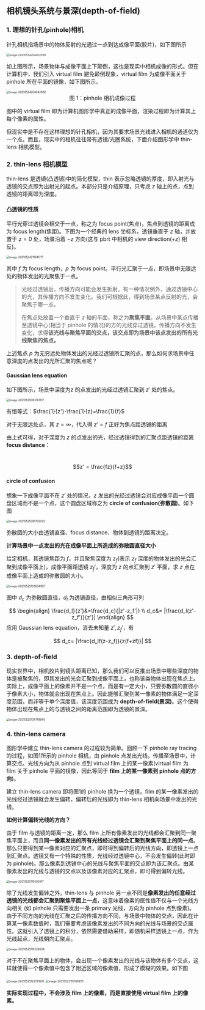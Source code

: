 ## 相机镜头系统与景深(depth-of-field)

### 1. 理想的针孔(pinhole)相机

针孔相机指场景中的物体反射的光通过一点到达成像平面(胶片)，如下图所示

<img src="thin-lens for depth of filed.assets/image-20210524204002280.png" alt="image-20210524204002280" style="zoom: 50%;" />

如上图所示，场景物体与成像平面上下颠倒，这也是现实中相机成像的形式。但在计算机中，我们引入 virtual film 避免颠倒现象，virtual film 为成像平面关于pinhole 所在平面的镜像，如下图所示。

<img src="thin-lens for depth of filed.assets/image-20210524204042982.png" alt="image-20210524204042982" style="zoom:50%;" />

<center>图 1：pinhole 相机成像过程</center>

图中的 virtual film 即为计算机图形学中真正的成像平面，渲染过程即为计算其上每个像素的属性。

但现实中是不存在这样理想的针孔相机，因为其要求场景光线进入相机的通道仅为一个点。而且，现实中的相机往往带有透镜/光圈系统，下面介绍图形学中 thin-lens 相机模型。

### 2. thin-lens 相机模型

thin-lens 是透镜(凸透镜)中的简化模型，thin 表示忽略透镜的厚度，即入射光与透镜的交点即为出射光的起点。本部分只是介绍原理，只考虑 $z$ 轴上的点，点到透镜的距离即为深度。

#### 凸透镜的性质

平行光穿过透镜会相交于一点，称之为 focus point(焦点)，焦点到透镜的距离成为 focus length(焦距)。下图为一个经典的 lens 坐标系，透镜垂直于 $z$ 轴，并放置于 $z=0$ 处，场景沿着 $-z$ 方向(这与 pbrt 中相机的 view direction($+z$) 相反)。

<img src="thin-lens for depth of filed.assets/image-20210524211041771.png" alt="image-20210524211041771" style="zoom:50%;" />

其中 $f$ 为 focus length，$p$ 为 focus point。平行光汇聚于一点，即场景中无限远处的物体发出的光聚焦于一点。

> 光经过透镜后，传播方向可能会发生折射。有一种情况例外，通过透镜中心的光，其传播方向不发生变化。我们可根据此，得到场景某点反射的光，会聚焦于哪一点。
>
> 在焦点处放置一个垂直于 $z$ 轴的平面，称之为**聚焦平面**。从场景中某点传播至透镜中心(相当于 pinhole 的情况)的方的光线穿过透镜，传播方向不发生变化，求得**该光线与聚焦平面的交点，该交点即为场景中该点发出的所有光线聚焦的焦点。**

上述焦点 $p$ 为无穷远处物体发出的光经过透镜所汇聚的点，那么如何求场景中任意深度的点发出的光所汇聚的焦点呢？

#### Gaussian lens equation

如下图所示，场景中深度为$z$ 的点发出的光经过透镜汇聚到 $z'$ 处的焦点。

<img src="thin-lens for depth of filed.assets/image-20210525093141317.png" alt="image-20210525093141317" style="zoom:50%;" />

有恒等式：$\frac{1}{z'}-\frac{1}{z}=\frac{1}{f}$

对于无限远处点，其 $z=\infty$，代入得 $z'=f$ 正好为焦点距透镜的距离

由上式可得，对于深度为 $z$ 的点发出的光，经过透镜得到的汇聚点距透镜的距离 **focus distance**：

​										$$z' = \frac{fz}{f+z}$$

#### circle of confusion

想象一下成像平面不在 $z'$ 处的情况，$z$ 发出的光经过透镜会对应成像平面一个圆盘区域而不是一个点，这个圆盘区域称之为 **circle of confusion(弥散圆)**。如下图

<img src="thin-lens for depth of filed.assets/image-20210525095132025.png" alt="image-20210525095132025" style="zoom:50%;" />

弥散圆的大小由透镜直径、focus distance、物体到透镜的距离决定。

**计算场景中一点发出的光在成像平面上所造成的弥散圆直径大小**

给定相机，其透镜焦距为 $f$，并且聚焦深度为 $z_f$(表示 $z_f$ 深度的物体发出的光会汇聚到成像平面上)，成像平面距透镜 $z_f'$，深度为 $z$ 的点汇聚到 $z'$ 平面，求 $z$ 点在成像平面上造成的弥散圆的大小。

<img src="thin-lens for depth of filed.assets/image-20210525103004997.png" alt="image-20210525103004997" style="zoom:50%;" />

图中 $d_c$ 为弥散圆直径，$d_l$ 为透镜直径，由相似三角形可列

$$
\begin{align}
\frac{d_l}{z'}&=\frac{d_c}{|z'-z_f'|} \\
d_c&= |\frac{d_l(z'-z_f')}{z'}|
\end{align}
$$
应用 Gaussian lens equation，消去未知量 $z',z_f'$，有

$$
d_c= |\frac{d_lf(z-z_f)}{z(f+zf)}|
$$

### 3. depth-of-field

现实世界中，相机胶片到镜头距离已知，那么我们可以反推出场景中哪些深度的物体是被聚焦的，即其发出的光会汇聚到成像平面上，也称该类物体出现在焦点上。实际上，成像平面上的像素并不是一个点，而是有一定大小，只要弥散圆的直径小于像素大小，物体就会出现在焦点上。因此能够汇聚到某一像素的物体满足一定深度范围，而非等于单个深度值，该深度范围成为 **depth-of-field(景深)**。这个使得物体出现在焦点上的与透镜之间的距离范围即为透镜的景深。

<img src="thin-lens for depth of filed.assets/image-20210525104748640.png" alt="image-20210525104748640" style="zoom:50%;" />

### 4. thin-lens camera

图形学中建立 thin-lens camera 的过程较为简单。回顾一下 pinhole ray tracing 的过程，如图1所示的 pinhole 相机，由 pinhole 点发出光线，传播至场景中，计算交点。光线方向为从 pinhole 点到 virtual film 上的某一像素(virtual film 为 film 关于 pinhole 平面的镜像，因此等同于 **film 上的某一像素到 pinhole 点的方向**)。

建立 thin-lens camera 即将图1的 pinhole 换为一个透镜，film 的某一像素发出的光线经过透镜就会发生偏转，偏转后的光线即为 thin-lens 相机向场景中发出的光线。

**如何计算偏转光线的方向？**

由于 film 与透镜的距离一定，那么 film 上所有像素发出的光线都会汇聚到同一聚焦平面上，而且**同一像素发出的所有光线经过透镜会汇聚到聚焦平面上的同一点**。 那么只要得到某一像素对应的汇聚点，即可得到偏转后的光线方向，即透镜上一点到汇聚点。透镜又有一个特殊的性质，光线经过透镜中心，不会发生偏转(此时即为 pinhole)。那么像素到透镜中心的光线与聚焦平面的交点即为该汇聚点。由某像素发出的光线与透镜的交点以及该像素对应的汇聚点，即可得到偏转光线。

<img src="thin-lens for depth of filed.assets/image-20210525115503917.png" alt="image-20210525115503917" style="zoom:50%;" />

除了光线发生偏转之外，thin-lens 与 pinhole 另一点不同是**像素发出的任意经过透镜的光线都会汇聚到聚焦平面上一点**，这意味着像素的属性值不仅与一个光线方向相关 (如 pinhole 只需要发出一条 primary 光线，方向为 pinhole 点到像素)。由于不同方向的光线在汇聚之后的传播方向不同，与场景中物体的交点，因此在计算某一像素数值时，我们需要考虑该像素发出的不同方向的光线与场景的交点属性。这就引入了透镜上的积分，依然需要借助采样，即随机采样透镜上一点，作为光线起点，光线朝向汇聚点。

<img src="thin-lens for depth of filed.assets/image-20210525115226608.png" alt="image-20210525115226608" style="zoom:50%;" />

对于不在聚焦平面上的物体，会出现一个像素发出的光线与该物体有多个交点，这样就使得一个像素值中包含了附近区域的像素值，形成了模糊的效果。如下图

<img src="thin-lens for depth of filed.assets/image-20210525122721805.png" alt="image-20210525122721805" style="zoom:50%;" />

<img src="thin-lens for depth of filed.assets/image-20210525115748870.png" alt="image-20210525115748870" style="zoom:50%;" />

**实际实现过程中，不会涉及 film 上的像素，而是直接使用 virtual film 上的像素。**

